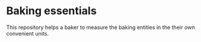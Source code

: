 # Baking essentials 

This repository helps a baker to measure the baking entities in the their own convenient units.
